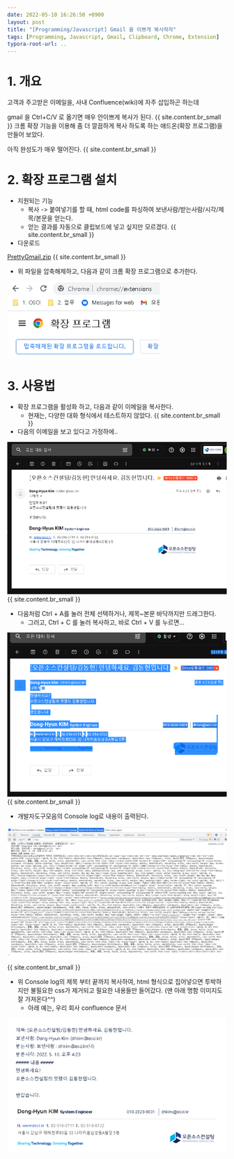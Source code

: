 ```yaml
---
date: 2022-05-10 16:26:50 +0900
layout: post
title: "[Programming/Javascript] Gmail 을 이쁘게 복사하자"
tags: [Programming, Javascript, Gmail, Clipboard, Chrome, Extension]
typora-root-url: ..
---
```


# 1. 개요

고객과 주고받은 이메일을, 사내 Confluence(wiki)에 자주 삽입하곤 하는데

gmail 을 Ctrl+C/V 로 옮기면 매우 안이쁘게 복사가 된다.
{{ site.content.br_small }}
크롬 확장 기능을 이용해 좀 더 깔끔하게 복사 하도록 하는 애드온(확장 프로그램)을 만들어 보았다.

아직 완성도가 매우 떨어진다.
{{ site.content.br_small }}
# 2. 확장 프로그램 설치

* 지원되는 기능
  * 복사 -> 붙여넣기를 할 때, html code를 파싱하여 보낸사람/받는사람/시각/제목/본문을 얻는다.
  * 얻는 결과를 자동으로 클립보드에 넣고 싶지만 모르겠다.
{{ site.content.br_small }}
* 다운로드

[PrettyGmail.zip](/assets/upload/PrettyGmail.zip)
{{ site.content.br_small }}
* 위 파일을 압축해제하고, 다음과 같이 크롬 확장 프로그램으로 추가한다.

![PrettyGmail_1](/../assets/posts/images/Programming/PrettyGmail/PrettyGmail_1.png)

# 3. 사용법

* 확장 프로그램을 활성화 하고, 다음과 같이 이메일을 복사한다.
  * 현재는, 다양한 대화 형식에서 테스트하지 않았다.
{{ site.content.br_small }}
* 다음의 이메일을 보고 있다고 가정하에..

![PrettyGmail_2](/../assets/posts/images/Programming/PrettyGmail/PrettyGmail_2.png)
{{ site.content.br_small }}
* 다음처럼 Ctrl + A를 눌러 전체 선택하거나, 제목~본문 바닥까지만 드래그한다.
  * 그러고, Ctrl + C 를 눌러 복사하고, 바로 Ctrl + V 를 누르면...

![PrettyGmail_3](/../assets/posts/images/Programming/PrettyGmail/PrettyGmail_3.png)
{{ site.content.br_small }}
* 개발자도구모음의 Console log로 내용이 출력된다.

![PrettyGmail_4](/../assets/posts/images/Programming/PrettyGmail/PrettyGmail_4.png)
{{ site.content.br_small }}
* 위 Console log의 제목 부터 끝까지 복사하여, html 형식으로 집어넣으면 투박하지만 불필요한 css가 제거되고 필요한 내용들만 들어갔다. (맨 아래 명함 이미지도 잘 가져온다^^)
  * 아래 예는, 우리 회사 confluence 문서

![PrettyGmail_5](/../assets/posts/images/Programming/PrettyGmail/PrettyGmail_5.png)
